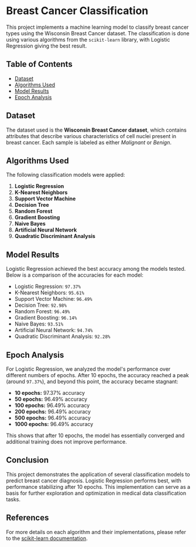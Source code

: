 <!DOCTYPE html>
<html lang="en">
<head>
    <meta charset="UTF-8">
    <meta name="viewport" content="width=device-width, initial-scale=1.0">
    <title>Breast Cancer Classification</title>
</head>
<body>

<h1>Breast Cancer Classification</h1>

<p>This project implements a machine learning model to classify breast cancer types using the Wisconsin Breast Cancer dataset. The classification is done using various algorithms from the <code>scikit-learn</code> library, with Logistic Regression giving the best result.</p>

<h2>Table of Contents</h2>
<ul>
    <li><a href="#dataset">Dataset</a></li>
    <li><a href="#algorithms-used">Algorithms Used</a></li>
    <li><a href="#model-results">Model Results</a></li>
    <li><a href="#epoch-analysis">Epoch Analysis</a></li>
</ul>

<h2 id="dataset">Dataset</h2>
<p>The dataset used is the <strong>Wisconsin Breast Cancer dataset</strong>, which contains attributes that describe various characteristics of cell nuclei present in breast cancer. Each sample is labeled as either <em>Malignant</em> or <em>Benign</em>.</p>

<h2 id="algorithms-used">Algorithms Used</h2>
<p>The following classification models were applied:</p>
<ol>
    <li><strong>Logistic Regression</strong></li>
    <li><strong>K-Nearest Neighbors</strong></li>
    <li><strong>Support Vector Machine</strong></li>
    <li><strong>Decision Tree</strong></li>
    <li><strong>Random Forest</strong></li>
    <li><strong>Gradient Boosting</strong></li>
    <li><strong>Naive Bayes</strong></li>
    <li><strong>Artificial Neural Network</strong></li>
    <li><strong>Quadratic Discriminant Analysis</strong></li>
</ol>

<h2 id="model-results">Model Results</h2>
<p>Logistic Regression achieved the best accuracy among the models tested. Below is a comparison of the accuracies for each model:</p>
<ul>
    <li>Logistic Regression: <code>97.37%</code></li>
    <li>K-Nearest Neighbors: <code>95.61%</code></li>
    <li>Support Vector Machine: <code>96.49%</code></li>
    <li>Decision Tree: <code>92.98%</code></li>
    <li>Random Forest: <code>96.49%</code></li>
    <li>Gradient Boosting: <code>96.14%</code></li>
    <li>Naive Bayes: <code>93.51%</code></li>
    <li>Artificial Neural Network: <code>94.74%</code></li>
    <li>Quadratic Discriminant Analysis: <code>92.28%</code></li>
</ul>

<h2 id="epoch-analysis">Epoch Analysis</h2>
<p>For Logistic Regression, we analyzed the model's performance over different numbers of epochs. After 10 epochs, the accuracy reached a peak (around <code>97.37%</code>), and beyond this point, the accuracy became stagnant:</p>

<ul>
    <li><strong>10 epochs:</strong> 97.37% accuracy</li>
    <li><strong>50 epochs:</strong> 96.49% accuracy</li>
    <li><strong>100 epochs:</strong> 96.49% accuracy</li>
    <li><strong>200 epochs:</strong> 96.49% accuracy</li>
    <li><strong>500 epochs:</strong> 96.49% accuracy</li>
    <li><strong>1000 epochs:</strong> 96.49% accuracy</li>
</ul>

<p>This shows that after 10 epochs, the model has essentially converged and additional training does not improve performance.</p>

<h2>Conclusion</h2>
<p>This project demonstrates the application of several classification models to predict breast cancer diagnosis. Logistic Regression performs best, with performance stabilizing after 10 epochs. This implementation can serve as a basis for further exploration and optimization in medical data classification tasks.</p>

<h2>References</h2>
<p>For more details on each algorithm and their implementations, please refer to the <a href="https://scikit-learn.org/stable/" target="_blank">scikit-learn documentation</a>.</p>

</body>
</html>
